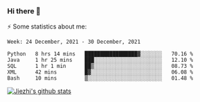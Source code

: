 ### Hi there 👋

⚡ Some statistics about me:


<!--START_SECTION:waka-->
```text
Week: 24 December, 2021 - 30 December, 2021

Python   8 hrs 14 mins   █████████████████▓░░░░░░░   70.16 % 
Java     1 hr 25 mins    ███░░░░░░░░░░░░░░░░░░░░░░   12.10 % 
SQL      1 hr 1 min      ██▒░░░░░░░░░░░░░░░░░░░░░░   08.73 % 
XML      42 mins         █▓░░░░░░░░░░░░░░░░░░░░░░░   06.08 % 
Bash     10 mins         ▒░░░░░░░░░░░░░░░░░░░░░░░░   01.48 % 
```
<!--END_SECTION:waka-->





[![Jiezhi's github stats](https://github-readme-stats.vercel.app/api?username=Jiezhi&show_icons=true)](https://github.com/Jiezhi/github-readme-stats)

<!--
[![Top Langs](https://github-readme-stats.vercel.app/api/top-langs/?username=Jiezhi&hide=javascript,html)](https://github.com/Jiezhi/github-readme-stats)

**Jiezhi/Jiezhi** is a ✨ _special_ ✨ repository because its `README.md` (this file) appears on your GitHub profile.

Here are some ideas to get you started:

- 🔭 I’m currently working on ...
- 🌱 I’m currently learning ...
- 👯 I’m looking to collaborate on ...
- 🤔 I’m looking for help with ...
- 💬 Ask me about ...
- 📫 How to reach me: ...
- 😄 Pronouns: ...
- ⚡ Fun fact: ...
-->

